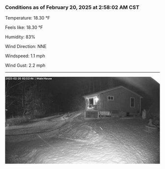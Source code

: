 ### Conditions as of February 20, 2025 at 2:58:02 AM CST 

Temperature: 18.30 &deg;F

Feels like: 18.30 &deg;F

Humidity: 83%

Wind Direction: NNE

Windspeed: 1.1 mph

Wind Gust: 2.2 mph

---

<img src="./images/latest.jpeg"/>

